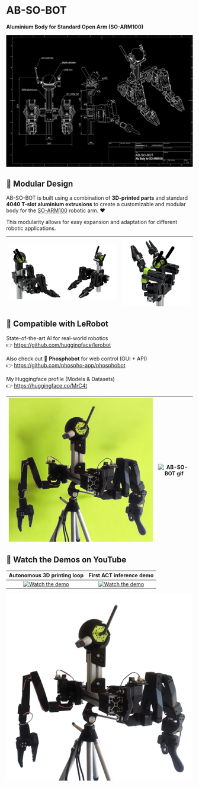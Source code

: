 # AB-SO-BOT

**Aluminium Body for Standard Open Arm (SO-ARM100)**

![AB-SO-BOT Drawing](images/AB-SO-DARK.png)

## 🔩 Modular Design

AB-SO-BOT is built using a combination of <strong>3D-printed parts</strong> and standard <strong>4040 T-slot aluminium extrusions</strong> to create a customizable and modular body for the <a href="https://github.com/TheRobotStudio/SO-ARM100">SO-ARM100</a> robotic arm. ❤️  

This modularity allows for easy expansion and adaptation for different robotic applications.

| ![AB-SO-BOT Banner](images/AB-SO-banner.png) |![AB-SO-Render](images/AB-SO-Render.png) |
|:--:|:--:|

## 🤗 Compatible with LeRobot

State-of-the-art AI for real-world robotics  
👉 https://github.com/huggingface/lerobot

Also check out 🧪 **Phosphobot** for web control (GUI + API)  
👉 https://github.com/phospho-app/phosphobot

My Huggingface profile (Models & Datasets)  
👉 https://huggingface.co/MrC4t

|![AB-SO-BOT Lime](images/ABSO-TRIPOD-LIME.png) | ![AB-SO-BOT gif](images/AB-SO.gif) |
|:--:|:--:|

## 🎥 Watch the Demos on YouTube

| Autonomous 3D printing loop | First **ACT** inference demo |
|:--:|:--:|
| [![Watch the demo](https://img.youtube.com/vi/gPFcQjBbeOc/hqdefault.jpg)](https://www.youtube.com/watch?v=gPFcQjBbeOc) | [![Watch the demo](https://img.youtube.com/vi/xaGvbCwGXA4/hqdefault.jpg)](https://www.youtube.com/shorts/xaGvbCwGXA4) |


![ABSO Tripod](images/ABSO-TRIPOD.png)

